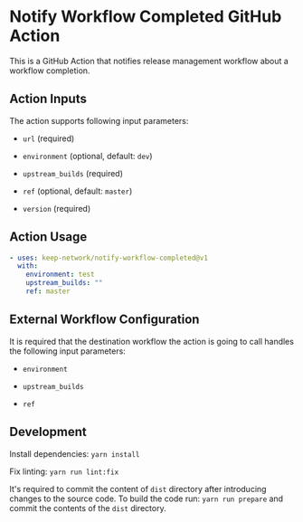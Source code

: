 # Notify Workflow Completed GitHub Action

This is a GitHub Action that notifies release management workflow about a workflow
completion.

## Action Inputs

The action supports following input parameters:

- `url` (required)

- `environment` (optional, default: `dev`)

- `upstream_builds` (required)

- `ref` (optional, default: `master`)

- `version` (required)

## Action Usage

```yaml
- uses: keep-network/notify-workflow-completed@v1
  with:
    environment: test
    upstream_builds: ""
    ref: master
```

## External Workflow Configuration

It is required that the destination workflow the action is going to call handles
the following input parameters:

- `environment`

- `upstream_builds`

- `ref`

## Development

Install dependencies: `yarn install`

Fix linting: `yarn run lint:fix`

It's required to commit the content of `dist` directory after introducing changes
to the source code.
To build the code run: `yarn run prepare` and commit the contents
of the `dist` directory.
